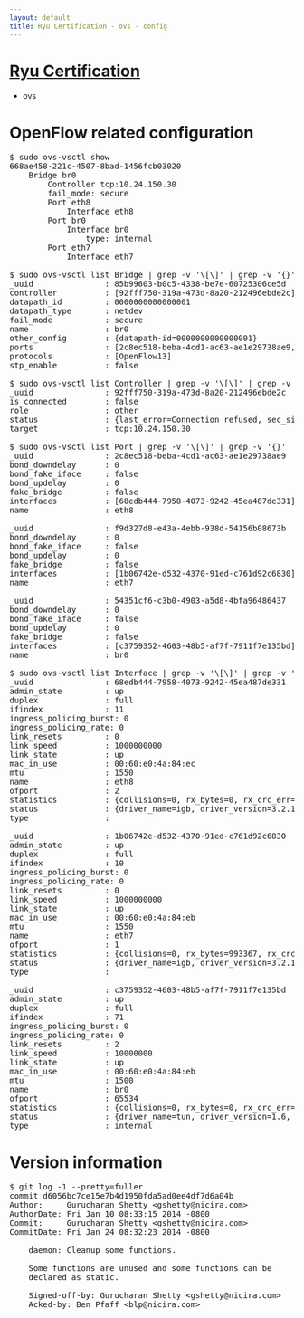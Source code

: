 ```yaml
---
layout: default
title: Ryu Certification - ovs - config
---
```

# [Ryu Certification](http://osrg.github.io/ryu/certification.html)
* ovs 

# OpenFlow related configuration
<pre>
$ sudo ovs-vsctl show
668ae458-221c-4507-8bad-1456fcb03020
    Bridge br0
        Controller tcp:10.24.150.30
        fail_mode: secure
        Port eth8
            Interface eth8
        Port br0
            Interface br0
                type: internal
        Port eth7
            Interface eth7

$ sudo ovs-vsctl list Bridge | grep -v '\[\]' | grep -v '{}'
_uuid               : 85b99603-b0c5-4338-be7e-60725306ce5d
controller          : [92fff750-319a-473d-8a20-212496ebde2c]
datapath_id         : 0000000000000001
datapath_type       : netdev
fail_mode           : secure
name                : br0
other_config        : {datapath-id=0000000000000001}
ports               : [2c8ec518-beba-4cd1-ac63-ae1e29738ae9, 54351cf6-c3b0-4903-a5d8-4bfa96486437, f9d327d8-e43a-4ebb-938d-54156b08673b]
protocols           : [OpenFlow13]
stp_enable          : false

$ sudo ovs-vsctl list Controller | grep -v '\[\]' | grep -v '{}'
_uuid               : 92fff750-319a-473d-8a20-212496ebde2c
is_connected        : false
role                : other
status              : {last_error=Connection refused, sec_since_connect=297, sec_since_disconnect=1, state=BACKOFF}
target              : tcp:10.24.150.30

$ sudo ovs-vsctl list Port | grep -v '\[\]' | grep -v '{}'
_uuid               : 2c8ec518-beba-4cd1-ac63-ae1e29738ae9
bond_downdelay      : 0
bond_fake_iface     : false
bond_updelay        : 0
fake_bridge         : false
interfaces          : [68edb444-7958-4073-9242-45ea487de331]
name                : eth8

_uuid               : f9d327d8-e43a-4ebb-938d-54156b08673b
bond_downdelay      : 0
bond_fake_iface     : false
bond_updelay        : 0
fake_bridge         : false
interfaces          : [1b06742e-d532-4370-91ed-c761d92c6830]
name                : eth7

_uuid               : 54351cf6-c3b0-4903-a5d8-4bfa96486437
bond_downdelay      : 0
bond_fake_iface     : false
bond_updelay        : 0
fake_bridge         : false
interfaces          : [c3759352-4603-48b5-af7f-7911f7e135bd]
name                : br0

$ sudo ovs-vsctl list Interface | grep -v '\[\]' | grep -v '{}'
_uuid               : 68edb444-7958-4073-9242-45ea487de331
admin_state         : up
duplex              : full
ifindex             : 11
ingress_policing_burst: 0
ingress_policing_rate: 0
link_resets         : 0
link_speed          : 1000000000
link_state          : up
mac_in_use          : 00:60:e0:4a:84:ec
mtu                 : 1550
name                : eth8
ofport              : 2
statistics          : {collisions=0, rx_bytes=0, rx_crc_err=0, rx_dropped=0, rx_errors=0, rx_frame_err=0, rx_over_err=0, rx_packets=0, tx_bytes=283906, tx_dropped=0, tx_errors=0, tx_packets=3030}
status              : {driver_name=igb, driver_version=3.2.10-k, firmware_version=3.10-0}
type                : 

_uuid               : 1b06742e-d532-4370-91ed-c761d92c6830
admin_state         : up
duplex              : full
ifindex             : 10
ingress_policing_burst: 0
ingress_policing_rate: 0
link_resets         : 0
link_speed          : 1000000000
link_state          : up
mac_in_use          : 00:60:e0:4a:84:eb
mtu                 : 1550
name                : eth7
ofport              : 1
statistics          : {collisions=0, rx_bytes=993367, rx_crc_err=0, rx_dropped=0, rx_errors=0, rx_frame_err=0, rx_over_err=0, rx_packets=10027, tx_bytes=0, tx_dropped=0, tx_errors=0, tx_packets=0}
status              : {driver_name=igb, driver_version=3.2.10-k, firmware_version=3.10-0}
type                : 

_uuid               : c3759352-4603-48b5-af7f-7911f7e135bd
admin_state         : up
duplex              : full
ifindex             : 71
ingress_policing_burst: 0
ingress_policing_rate: 0
link_resets         : 2
link_speed          : 10000000
link_state          : up
mac_in_use          : 00:60:e0:4a:84:eb
mtu                 : 1500
name                : br0
ofport              : 65534
statistics          : {collisions=0, rx_bytes=0, rx_crc_err=0, rx_dropped=0, rx_errors=0, rx_frame_err=0, rx_over_err=0, rx_packets=0, tx_bytes=0, tx_dropped=0, tx_errors=0, tx_packets=0}
status              : {driver_name=tun, driver_version=1.6, firmware_version=N/A}
type                : internal
</pre>

# Version information
<pre>
$ git log -1 --pretty=fuller
commit d6056bc7ce15e7b4d1950fda5ad0ee4df7d6a04b
Author:     Gurucharan Shetty &lt;gshetty@nicira.com&gt;
AuthorDate: Fri Jan 10 08:33:15 2014 -0800
Commit:     Gurucharan Shetty &lt;gshetty@nicira.com&gt;
CommitDate: Fri Jan 24 08:32:23 2014 -0800

    daemon: Cleanup some functions.
    
    Some functions are unused and some functions can be
    declared as static.
    
    Signed-off-by: Gurucharan Shetty &lt;gshetty@nicira.com&gt;
    Acked-by: Ben Pfaff &lt;blp@nicira.com&gt;
</pre>
